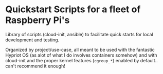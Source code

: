 # Quickstart Scripts for a fleet of Raspberry Pi's
Library of scripts (cloud-init, ansible) to facilitate quick starts for local development and testing.

Organized by project/use-case, all meant to be used with the fantastic Hypriot OS (as alot of what I do involves containers somehow) and with cloud-init and the proper kernel features (`cgroup_*`) enabled by default.. can't recommend it enough!

